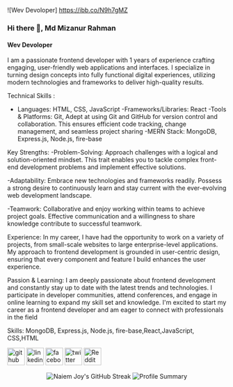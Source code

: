 ![Wev Devoloper] https://ibb.co/N9h7gMZ
### Hi there 👋,  Md Mizanur Rahman
#### Wev Devoloper


I am a passionate frontend developer with 1 years of experience crafting engaging, user-friendly web applications and interfaces. I specialize in turning design concepts into fully functional digital experiences, utilizing modern technologies and frameworks to deliver high-quality results.

Technical Skills :
- Languages: HTML, CSS, JavaScript
-Frameworks/Libraries: React
-Tools & Platforms: Git, Adept at using Git and GitHub for version control and collaboration. This ensures efficient code tracking, change management, and seamless project sharing
-MERN Stack: MongoDB, Express.js, Node.js, fire-base

Key Strengths:
 -Problem-Solving: Approach challenges with a logical and solution-oriented mindset. This trait enables you to tackle complex front-end development problems and implement effective solutions.

-Adaptability: Embrace new technologies and frameworks readily. Possess a strong desire to continuously learn and stay current with the ever-evolving web development landscape.

-Teamwork: Collaborative and enjoy working within teams to achieve project goals. Effective communication and a willingness to share knowledge contribute to successful teamwork.

Experience:
In my career, I have had the opportunity to work on a variety of projects, from small-scale websites to large enterprise-level applications. My approach to frontend development is grounded in user-centric design, ensuring that every component and feature I build enhances the user experience.

Passion & Learning:
I am deeply passionate about frontend development and constantly stay up to date with the latest trends and technologies. I participate in developer communities, attend conferences, and engage in online learning to expand my skill set and knowledge.
I'm excited to start my career as a frontend developer and am eager to connect with professionals in the field

Skills: MongoDB, Express.js, Node.js, fire-base,React,JavaScript, CSS,HTML




[<img src='https://cdn.jsdelivr.net/npm/simple-icons@3.0.1/icons/github.svg' alt='github' height='40'>](https://github.com/mizanurrahman70)  [<img src='https://cdn.jsdelivr.net/npm/simple-icons@3.0.1/icons/linkedin.svg' alt='linkedin' height='40'>](https://www.linkedin.com/in/mizanur-rahman70/)  [<img src='https://cdn.jsdelivr.net/npm/simple-icons@3.0.1/icons/facebook.svg' alt='facebook' height='40'>](https://www.facebook.com/mizanurrahman.dev70)  [<img src='https://cdn.jsdelivr.net/npm/simple-icons@3.0.1/icons/twitter.svg' alt='twitter' height='40'>](https://twitter.com/mizanur_70)  [<img src='https://cdn.jsdelivr.net/npm/simple-icons@3.0.1/icons/reddit.svg' alt='Reddit' height='40'>](https://www.reddit.com/user/u/tuinext)  
<p align="center">
  
  <img src="https://github-readme-streak-stats.herokuapp.com/?user=mizanurrahman70&theme=radical" alt="Naiem Joy's GitHub Streak" />
  <img src="https://github-profile-summary-cards.vercel.app/api/cards/profile-details?username=mizanurrahman70&theme=radical" alt="Profile Summary" />
</p>


